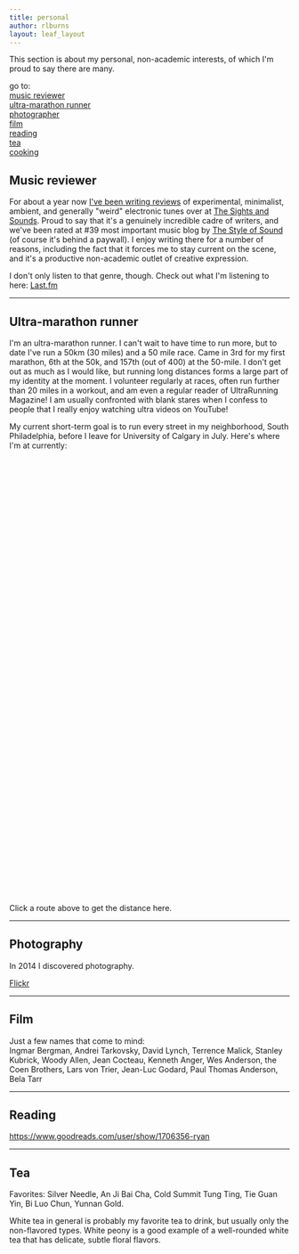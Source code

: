```yaml
---
title: personal
author: rlburns
layout: leaf_layout
---
```

This section is about my personal, non-academic interests, of which I'm proud to say there are many. 

go to:  
[music reviewer](#music)   
[ultra-marathon runner](#running)   
[photographer](#photo)   
[film](#film)   
[reading](#books)   
[tea](#tea)   
[cooking](#food)      

<a name="music"> </a>

## Music reviewer

For about a year now [I've been writing reviews](http://thesightsandsounds.com/author/burnsr77/) of experimental, minimalist, ambient, and generally "weird" electronic tunes over at [The Sights and Sounds](http://thesightsandsounds.com/). Proud to say that it's a genuinely incredible cadre of writers, and we've been rated at #39 most important music blog by [The Style of Sound](http://styleofsound.com/top-100-influential-music-blogs/) \(of course it's behind a paywall\). I enjoy writing there for a number of reasons, including the fact that it forces me to stay current on the scene, and it's a productive non-academic outlet of creative expression.

I don't only listen to that genre, though. Check out what I'm listening to here: [Last.fm](http://www.last.fm/user/east_west)


- - -

<a name="running"> </a>

## Ultra-marathon runner

I'm an ultra-marathon runner. I can't wait to have time to run more, but to date I've run a 50km (30 miles) and a 50 mile race. Came in 3rd for my first marathon, 6th at the 50k, and 157th (out of 400) at the 50-mile. I don't get out as much as I would like, but running long distances forms a large part of my identity at the moment. I volunteer regularly at races, often run further than 20 miles in a workout, and am even a regular reader of UltraRunning Magazine! I am usually confronted with blank stares when I confess to people that I really enjoy watching ultra videos on YouTube!

My current short-term goal is to run every street in my neighborhood, South Philadelphia, before I leave for University of Calgary in July. Here's where I'm at currently:
<div id='map' style='height:800px; width:1200px'></div>
<script>
		var map = L.map('map',{center:[39.92149,-75.1625],zoom:14});

		L.tileLayer('http://{s}.tile.osm.org/{z}/{x}/{y}.png', {
			attribution: '&copy; <a href="http://osm.org/copyright">OpenStreetMap</a> contributors'
		}).addTo(map);


		L.geoJson(runkeeper, {style: myStyle, onEachFeature: onEachFeature}).addTo(map);
</script>

<div id="distance">Click a route above to get the distance here.<div>

- - -

<a name="photo"> </a>

## Photography

In 2014 I discovered photography.   

[Flickr](http://flickr.com/photos/burnsr77)


- - -

<a name="film"> </a>

## Film

Just a few names that come to mind:  
Ingmar Bergman, Andrei Tarkovsky, David Lynch, Terrence Malick, Stanley Kubrick, Woody Allen, Jean Cocteau, Kenneth Anger, Wes Anderson, the Coen Brothers, Lars von Trier, Jean-Luc Godard, Paul Thomas Anderson, Bela Tarr


- - -

<a name="books"> </a>

## Reading

https://www.goodreads.com/user/show/1706356-ryan



- - -

<a name="tea"> </a>

## Tea

Favorites: Silver Needle, An Ji Bai Cha, Cold Summit Tung Ting, Tie Guan Yin, Bi Luo Chun, Yunnan Gold.

White tea in general is probably my favorite tea to drink, but usually only the non-flavored types. White peony is a good example of a well-rounded white tea that has delicate, subtle floral flavors. 





